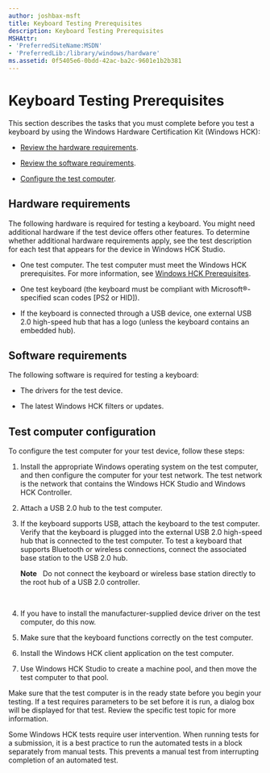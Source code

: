 ```yaml
---
author: joshbax-msft
title: Keyboard Testing Prerequisites
description: Keyboard Testing Prerequisites
MSHAttr:
- 'PreferredSiteName:MSDN'
- 'PreferredLib:/library/windows/hardware'
ms.assetid: 0f5405e6-0bdd-42ac-ba2c-9601e1b2b381
---
```


# Keyboard Testing Prerequisites


This section describes the tasks that you must complete before you test a keyboard by using the Windows Hardware Certification Kit (Windows HCK):

-   [Review the hardware requirements](#bkmk-hardwarerequirements).

-   [Review the software requirements](#bkmk-softwarerequirements).

-   [Configure the test computer](#bkmk-configure).

## <a href="" id="bkmk-hardwarerequirements"></a>Hardware requirements


The following hardware is required for testing a keyboard. You might need additional hardware if the test device offers other features. To determine whether additional hardware requirements apply, see the test description for each test that appears for the device in Windows HCK Studio.

-   One test computer. The test computer must meet the Windows HCK prerequisites. For more information, see [Windows HCK Prerequisites](windows-hck-prerequisites.md).

-   One test keyboard (the keyboard must be compliant with Microsoft®-specified scan codes \[PS2 or HID\]).

-   If the keyboard is connected through a USB device, one external USB 2.0 high-speed hub that has a logo (unless the keyboard contains an embedded hub).

## <a href="" id="bkmk-softwarerequirements"></a>Software requirements


The following software is required for testing a keyboard:

-   The drivers for the test device.

-   The latest Windows HCK filters or updates.

## <a href="" id="bkmk-configure"></a>Test computer configuration


To configure the test computer for your test device, follow these steps:

1.  Install the appropriate Windows operating system on the test computer, and then configure the computer for your test network. The test network is the network that contains the Windows HCK Studio and Windows HCK Controller.

2.  Attach a USB 2.0 hub to the test computer.

3.  If the keyboard supports USB, attach the keyboard to the test computer. Verify that the keyboard is plugged into the external USB 2.0 high-speed hub that is connected to the test computer. To test a keyboard that supports Bluetooth or wireless connections, connect the associated base station to the USB 2.0 hub.

    **Note**  
    Do not connect the keyboard or wireless base station directly to the root hub of a USB 2.0 controller.

     

4.  If you have to install the manufacturer-supplied device driver on the test computer, do this now.

5.  Make sure that the keyboard functions correctly on the test computer.

6.  Install the Windows HCK client application on the test computer.

7.  Use Windows HCK Studio to create a machine pool, and then move the test computer to that pool.

Make sure that the test computer is in the ready state before you begin your testing. If a test requires parameters to be set before it is run, a dialog box will be displayed for that test. Review the specific test topic for more information.

Some Windows HCK tests require user intervention. When running tests for a submission, it is a best practice to run the automated tests in a block separately from manual tests. This prevents a manual test from interrupting completion of an automated test.

 

 






